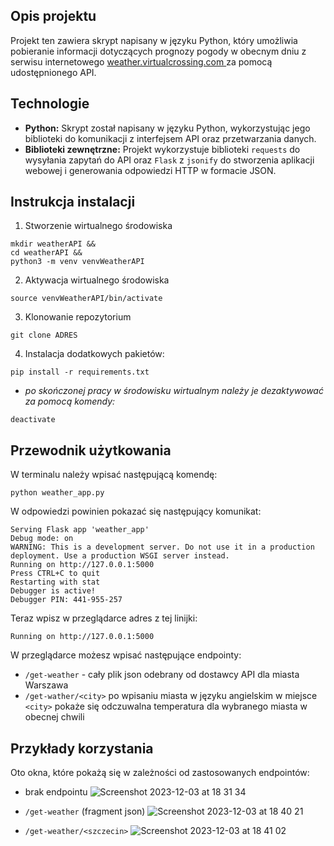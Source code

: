 ## Opis projektu
Projekt ten zawiera skrypt napisany w języku Python, który umożliwia pobieranie informacji dotyczących prognozy pogody w obecnym dniu z serwisu internetowego [weather.virtualcrossing.com ](https://weather.visualcrossing.com) za pomocą udostępnionego API.

## Technologie
- **Python:** Skrypt został napisany w języku Python, wykorzystując jego biblioteki do komunikacji z interfejsem API oraz przetwarzania danych.
- **Biblioteki zewnętrzne:** Projekt wykorzystuje biblioteki `requests` do wysyłania zapytań do API oraz `Flask` z `jsonify` do stworzenia aplikacji webowej i generowania odpowiedzi HTTP w formacie JSON.

## Instrukcja instalacji
1. Stworzenie wirtualnego środowiska
```
mkdir weatherAPI &&
cd weatherAPI &&
python3 -m venv venvWeatherAPI
```

2. Aktywacja wirtualnego środowiska
```
source venvWeatherAPI/bin/activate
```

3. Klonowanie repozytorium
```
git clone ADRES
```

4. Instalacja dodatkowych pakietów:
```
pip install -r requirements.txt
```

-  *po skończonej pracy w środowisku wirtualnym należy je dezaktywować za pomocą komendy:* 
```
deactivate
```
## Przewodnik użytkowania
W terminalu należy wpisać następującą komendę:
```
python weather_app.py
```

W odpowiedzi powinien pokazać się następujący komunikat:
```
Serving Flask app 'weather_app'
Debug mode: on
WARNING: This is a development server. Do not use it in a production deployment. Use a production WSGI server instead.
Running on http://127.0.0.1:5000
Press CTRL+C to quit
Restarting with stat
Debugger is active!
Debugger PIN: 441-955-257
```

Teraz wpisz w przeglądarce adres z tej linijki:
```
Running on http://127.0.0.1:5000
```

W przeglądarce możesz wpisać następujące endpointy:
- `/get-weather` - cały plik json odebrany od dostawcy API dla miasta Warszawa
- `/get-wather/<city>` po wpisaniu miasta w języku angielskim w miejsce `<city>` pokaże się odczuwalna temperatura dla wybranego miasta w obecnej chwili
## Przykłady korzystania
Oto okna, które pokażą się w zależności od zastosowanych endpointów:

- brak endpointu
![Screenshot 2023-12-03 at 18 31 34](https://github.com/wojtekbakun/WeatherAPI/assets/129949845/335c387b-7c2a-4dfb-b4e7-92d40503acda)

- `/get-weather` (fragment json)
![Screenshot 2023-12-03 at 18 40 21](https://github.com/wojtekbakun/WeatherAPI/assets/129949845/29d8752b-2931-400f-9d3f-80f74ae6e0b2)

- `/get-weather/<szczecin>`
![Screenshot 2023-12-03 at 18 41 02](https://github.com/wojtekbakun/WeatherAPI/assets/129949845/80344018-3381-46b7-8f4f-351c45ff75d8)
